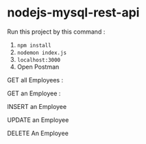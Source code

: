 # nodejs-mysql-rest-api

Run this project by this command :

1. `npm install`
2. `nodemon index.js`
3. `localhost:3000`
4. Open Postman

GET all Employees :

GET an Employee : 

INSERT an Employee

UPDATE an Employee

DELETE An Employee

